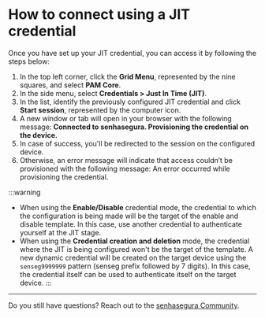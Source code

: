 # How to connect using a JIT credential

Once you have set up your JIT credential, you can access it by following the steps below:

1. In the top left corner, click the **Grid Menu**, represented by the nine squares, and select **PAM Core**.
2. In the side menu, select **Credentials > Just In Time (JIT)**.
3. In the list, identify the previously configured JIT credential and click **Start session**, represented by the computer icon.
4. A new window or tab will open in your browser with the following message: **Connected to senhasegura. Provisioning the credential on the device.**
5. In case of success, you'll be redirected to the session on the configured device.
6. Otherwise, an error message will indicate that access couldn’t be provisioned with the following message: An error occurred while provisioning the credential.

 :::warning
- When using the **Enable/Disable** credential mode, the credential to which the configuration is being made will be the target of the enable and disable template. In this case, use another credential to authenticate yourself at the JIT stage.
- When using the **Credential creation and deletion** mode, the credential where the JIT is being configured won't be the target of the template. A new dynamic credential will be created on the target device using the `senseg9999999` pattern (senseg prefix followed by 7 digits). In this case, the credential itself can be used to authenticate itself on the target device.
:::

---

Do you still have questions? Reach out to the [senhasegura Community](https://community.senhasegura.io/).
